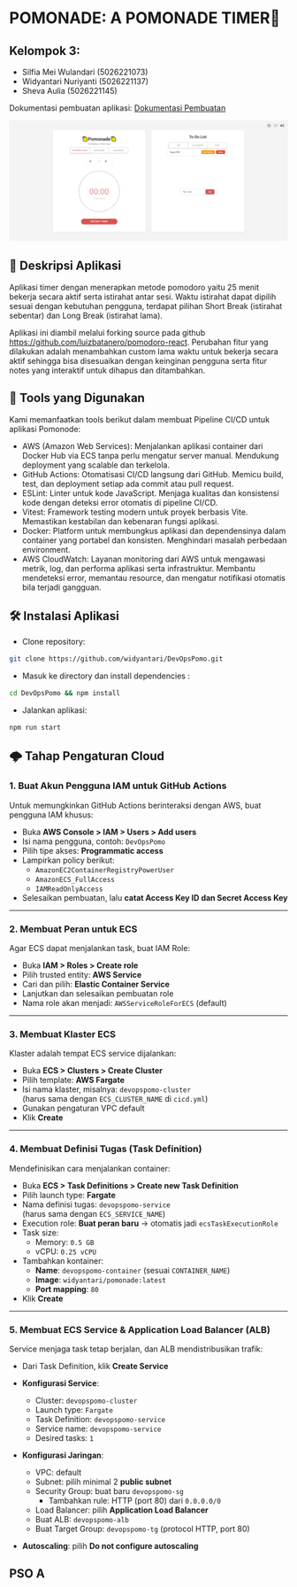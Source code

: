 # POMONADE: A POMONADE TIMER🍋

## Kelompok 3:

- Silfia Mei Wulandari (5026221073)
- Widyantari Nuriyanti (5026221137)
- Sheva Aulia (5026221145)

Dokumentasi pembuatan aplikasi: [Dokumentasi Pembuatan](https://intip.in/DokumentasiKonfigurasi/)

![Screenshot](screenshot.png)

## 🍋 Deskripsi Aplikasi

Aplikasi timer dengan menerapkan metode pomodoro yaitu 25 menit bekerja secara aktif serta istirahat antar sesi. Waktu istirahat dapat dipilih sesuai dengan kebutuhan pengguna, terdapat pilihan Short Break (istirahat sebentar) dan Long Break (istirahat lama).

Aplikasi ini diambil melalui forking source pada github https://github.com/luizbatanero/pomodoro-react. Perubahan fitur yang dilakukan adalah menambahkan custom lama waktu untuk bekerja secara aktif sehingga bisa disesuaikan dengan keinginan pengguna serta fitur notes yang interaktif untuk dihapus dan ditambahkan.

## 🧰 Tools yang Digunakan

Kami memanfaatkan tools berikut dalam membuat Pipeline CI/CD untuk aplikasi Pomonode:
- AWS (Amazon Web Services): Menjalankan aplikasi container dari Docker Hub via ECS tanpa perlu mengatur server manual. Mendukung deployment yang scalable dan terkelola.
- GitHub Actions: Otomatisasi CI/CD langsung dari GitHub. Memicu build, test, dan deployment setiap ada commit atau pull request.
- ESLint: Linter untuk kode JavaScript. Menjaga kualitas dan konsistensi kode dengan deteksi error otomatis di pipeline CI/CD.
- Vitest: Framework testing modern untuk proyek berbasis Vite. Memastikan kestabilan dan kebenaran fungsi aplikasi.
- Docker: Platform untuk membungkus aplikasi dan dependensinya dalam container yang portabel dan konsisten. Menghindari masalah perbedaan environment.
- AWS CloudWatch: Layanan monitoring dari AWS untuk mengawasi metrik, log, dan performa aplikasi serta infrastruktur. Membantu mendeteksi error, memantau resource, dan mengatur notifikasi otomatis bila terjadi gangguan.

## 🛠️ Instalasi Aplikasi

- Clone repository:
```bash
git clone https://github.com/widyantari/DevOpsPomo.git
```

- Masuk ke directory dan install dependencies :
```bash
cd DevOpsPomo && npm install
```

- Jalankan aplikasi:
```bash
npm run start
```

## 🌩️ Tahap Pengaturan Cloud

### 1. Buat Akun Pengguna IAM untuk GitHub Actions

Untuk memungkinkan GitHub Actions berinteraksi dengan AWS, buat pengguna IAM khusus:

- Buka **AWS Console > IAM > Users > Add users**
- Isi nama pengguna, contoh: `DevOpsPomo`
- Pilih tipe akses: **Programmatic access**
- Lampirkan policy berikut:
  - `AmazonEC2ContainerRegistryPowerUser`
  - `AmazonECS_FullAccess`
  - `IAMReadOnlyAccess`
- Selesaikan pembuatan, lalu **catat Access Key ID dan Secret Access Key**

---

### 2. Membuat Peran untuk ECS

Agar ECS dapat menjalankan task, buat IAM Role:

- Buka **IAM > Roles > Create role**
- Pilih trusted entity: **AWS Service**
- Cari dan pilih: **Elastic Container Service**
- Lanjutkan dan selesaikan pembuatan role
- Nama role akan menjadi: `AWSServiceRoleForECS` (default)

---

### 3. Membuat Klaster ECS

Klaster adalah tempat ECS service dijalankan:

- Buka **ECS > Clusters > Create Cluster**
- Pilih template: **AWS Fargate**
- Isi nama klaster, misalnya: `devopspomo-cluster`  
  (harus sama dengan `ECS_CLUSTER_NAME` di `cicd.yml`)
- Gunakan pengaturan VPC default
- Klik **Create**

---

### 4. Membuat Definisi Tugas (Task Definition)

Mendefinisikan cara menjalankan container:

- Buka **ECS > Task Definitions > Create new Task Definition**
- Pilih launch type: **Fargate**
- Nama definisi tugas: `devopspomo-service`  
  (harus sama dengan `ECS_SERVICE_NAME`)
- Execution role: **Buat peran baru** → otomatis jadi `ecsTaskExecutionRole`
- Task size:
  - Memory: `0.5 GB`
  - vCPU: `0.25 vCPU`
- Tambahkan kontainer:
  - **Name**: `devopspomo-container` (sesuai `CONTAINER_NAME`)
  - **Image**: `widyantari/pomonade:latest`
  - **Port mapping**: `80`
- Klik **Create**

---

### 5. Membuat ECS Service & Application Load Balancer (ALB)

Service menjaga task tetap berjalan, dan ALB mendistribusikan trafik:

- Dari Task Definition, klik **Create Service**
- **Konfigurasi Service**:
  - Cluster: `devopspomo-cluster`
  - Launch type: `Fargate`
  - Task Definition: `devopspomo-service`
  - Service name: `devopspomo-service`
  - Desired tasks: `1`

- **Konfigurasi Jaringan**:
  - VPC: default
  - Subnet: pilih minimal 2 **public subnet**
  - Security Group: buat baru `devopspomo-sg`
    - Tambahkan rule: HTTP (port 80) dari `0.0.0.0/0`
  - Load Balancer: pilih **Application Load Balancer**
  - Buat ALB: `devopspomo-alb`
  - Buat Target Group: `devopspomo-tg` (protocol HTTP, port 80)

- **Autoscaling**: pilih **Do not configure autoscaling**


## PSO A